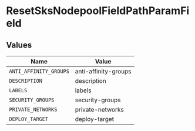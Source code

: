 # ResetSksNodepoolFieldPathParamField


## Values

| Name                   | Value                  |
| ---------------------- | ---------------------- |
| `ANTI_AFFINITY_GROUPS` | anti-affinity-groups   |
| `DESCRIPTION`          | description            |
| `LABELS`               | labels                 |
| `SECURITY_GROUPS`      | security-groups        |
| `PRIVATE_NETWORKS`     | private-networks       |
| `DEPLOY_TARGET`        | deploy-target          |
